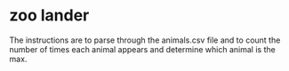 # zoo lander

The instructions are to parse through the animals.csv file and to count the number of times each animal appears and determine which animal is the max.
